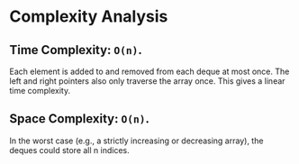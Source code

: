 # Complexity Analysis
## Time Complexity: `O(n)`.
Each element is added to and removed from each deque at most once. The left and right pointers also only traverse the array once. This gives a linear time complexity.
## Space Complexity: `O(n)`. 
In the worst case (e.g., a strictly increasing or decreasing array), the deques could store all n indices.
